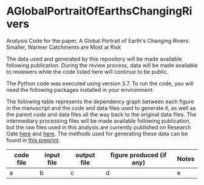 # AGlobalPortraitOfEarthsChangingRivers
Analysis Code for the paper, A Global Portrait of Earth's Changing Rivers: Smaller, Warmer Catchments are Most at Risk

The data used and generated by this repository will be made available following publication. During the review process, data will be made available to reviewers
while the code listed here will continue to be public.

The Python code was executed using version 3.7. To run the code, you will need the following packages installed in your environment:


The following table represents the dependency graph between each figure in the manuscript and the code and data files used to generate it, as well as the parent code and data files all the way back to the original data files. The intermediary processing files will be made available following publication, but the raw files used in this analysis are currently published on Research Gate [here](https://www.researchgate.net/publication/354085237_Daily_Streamflow_Data_hemisphere_corrected#fullTextFileContent) and [here](https://www.researchgate.net/publication/354080229_Streamflow_Metrics_and_Catchment_Characteristics_for_Global_Streamflow_Dataset). The methods used for generating these data can be found in [this preprint](https://www.researchgate.net/publication/354197150_The_Music_of_Rivers_How_the_Mathematics_of_Waves_Reveals_Global_Drivers_of_Streamflow_Regime).

| code file | input file | output file | figure produced (if any) | Notes |
| --------- | ---------- | ----------- | ------------------------ | ----- |
| a | b | c | d | e |
